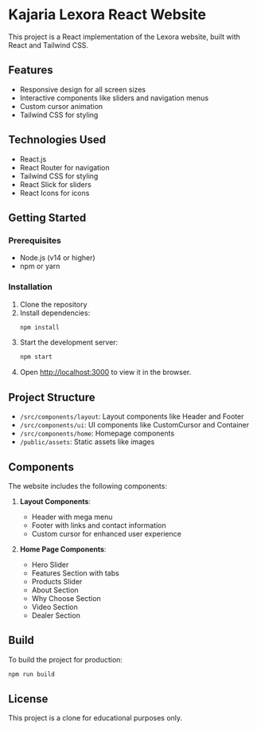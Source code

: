 # Kajaria Lexora React Website

This project is a React implementation of the Lexora website, built with React and Tailwind CSS.

## Features

- Responsive design for all screen sizes
- Interactive components like sliders and navigation menus
- Custom cursor animation
- Tailwind CSS for styling

## Technologies Used

- React.js
- React Router for navigation
- Tailwind CSS for styling
- React Slick for sliders
- React Icons for icons

## Getting Started

### Prerequisites

- Node.js (v14 or higher)
- npm or yarn

### Installation

1. Clone the repository
2. Install dependencies:
   ```bash
   npm install
   ```
3. Start the development server:
   ```bash
   npm start
   ```
4. Open [http://localhost:3000](http://localhost:3000) to view it in the browser.

## Project Structure

- `/src/components/layout`: Layout components like Header and Footer
- `/src/components/ui`: UI components like CustomCursor and Container
- `/src/components/home`: Homepage components
- `/public/assets`: Static assets like images

## Components

The website includes the following components:

1. **Layout Components**:
   - Header with mega menu
   - Footer with links and contact information
   - Custom cursor for enhanced user experience

2. **Home Page Components**:
   - Hero Slider
   - Features Section with tabs
   - Products Slider
   - About Section
   - Why Choose Section
   - Video Section
   - Dealer Section

## Build

To build the project for production:

```bash
npm run build
```

## License

This project is a clone for educational purposes only.
